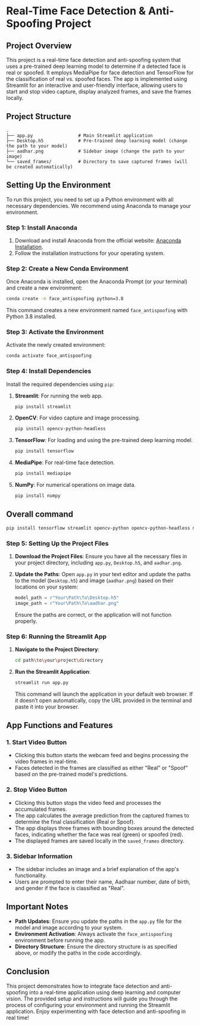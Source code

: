 # **Real-Time Face Detection & Anti-Spoofing Project**

## **Project Overview**

This project is a real-time face detection and anti-spoofing system that uses a pre-trained deep learning model to determine if a detected face is real or spoofed. It employs MediaPipe for face detection and TensorFlow for the classification of real vs. spoofed faces. The app is implemented using Streamlit for an interactive and user-friendly interface, allowing users to start and stop video capture, display analyzed frames, and save the frames locally.

## **Project Structure**

```
.
├── app.py                 # Main Streamlit application
├── Desktop.h5             # Pre-trained deep learning model (change the path to your model)
├── aadhar.png             # Sidebar image (change the path to your image)
└── saved_frames/          # Directory to save captured frames (will be created automatically)
```

## **Setting Up the Environment**

To run this project, you need to set up a Python environment with all necessary dependencies. We recommend using Anaconda to manage your environment.

### **Step 1: Install Anaconda**

1. Download and install Anaconda from the official website: [Anaconda Installation](https://www.anaconda.com/products/distribution#download-section).
2. Follow the installation instructions for your operating system.

### **Step 2: Create a New Conda Environment**

Once Anaconda is installed, open the Anaconda Prompt (or your terminal) and create a new environment:

```bash
conda create -n face_antispoofing python=3.8
```

This command creates a new environment named `face_antispoofing` with Python 3.8 installed.

### **Step 3: Activate the Environment**

Activate the newly created environment:

```bash
conda activate face_antispoofing
```

### **Step 4: Install Dependencies**

Install the required dependencies using `pip`:

1. **Streamlit**: For running the web app.
   ```bash
   pip install streamlit
   ```

2. **OpenCV**: For video capture and image processing.
   ```bash
   pip install opencv-python-headless
   ```

3. **TensorFlow**: For loading and using the pre-trained deep learning model.
   ```bash
   pip install tensorflow
   ```

4. **MediaPipe**: For real-time face detection.
   ```bash
   pip install mediapipe
   ```

5. **NumPy**: For numerical operations on image data.
   ```bash
   pip install numpy
   ```
## Overall command

```bash
pip install tensorflow streamlit opencv-python opencv-python-headless mediapipe numpy
```

### **Step 5: Setting Up the Project Files**

1. **Download the Project Files**: Ensure you have all the necessary files in your project directory, including `app.py`, `Desktop.h5`, and `aadhar.png`.
   
2. **Update the Paths**: Open `app.py` in your text editor and update the paths to the model (`Desktop.h5`) and image (`aadhar.png`) based on their locations on your system:
   ```python
   model_path = r"Your\Path\To\Desktop.h5"
   image_path = r"Your\Path\To\aadhar.png"
   ```

   Ensure the paths are correct, or the application will not function properly.

### **Step 6: Running the Streamlit App**

1. **Navigate to the Project Directory**:
   ```bash
   cd path\to\your\project\directory
   ```

2. **Run the Streamlit Application**:
   ```bash
   streamlit run app.py
   ```

   This command will launch the application in your default web browser. If it doesn’t open automatically, copy the URL provided in the terminal and paste it into your browser.

## **App Functions and Features**

### **1. Start Video Button**
- Clicking this button starts the webcam feed and begins processing the video frames in real-time.
- Faces detected in the frames are classified as either "Real" or "Spoof" based on the pre-trained model's predictions.

### **2. Stop Video Button**
- Clicking this button stops the video feed and processes the accumulated frames.
- The app calculates the average prediction from the captured frames to determine the final classification (Real or Spoof).
- The app displays three frames with bounding boxes around the detected faces, indicating whether the face was real (green) or spoofed (red).
- The displayed frames are saved locally in the `saved_frames` directory.

### **3. Sidebar Information**
- The sidebar includes an image and a brief explanation of the app's functionality.
- Users are prompted to enter their name, Aadhaar number, date of birth, and gender if the face is classified as "Real".

## **Important Notes**

- **Path Updates**: Ensure you update the paths in the `app.py` file for the model and image according to your system.
- **Environment Activation**: Always activate the `face_antispoofing` environment before running the app.
- **Directory Structure**: Ensure the directory structure is as specified above, or modify the paths in the code accordingly.

## **Conclusion**

This project demonstrates how to integrate face detection and anti-spoofing into a real-time application using deep learning and computer vision. The provided setup and instructions will guide you through the process of configuring your environment and running the Streamlit application. Enjoy experimenting with face detection and anti-spoofing in real time!
